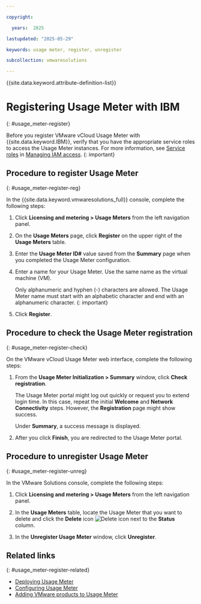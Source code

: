 ```yaml
---

copyright:

  years:  2025

lastupdated: "2025-05-29"

keywords: usage meter, register, unregister

subcollection: vmwaresolutions

---
```


{{site.data.keyword.attribute-definition-list}}

# Registering Usage Meter with IBM
{: #usage_meter-register}

Before you register VMware vCloud Usage Meter with {{site.data.keyword.IBM}}, verify that you have the appropriate service roles to access the Usage Meter instances. For more information, see [Service roles](/docs/vmware-service?topic=vmware-service-vmaas-iam&interface=ui#iamrolesservice) in [Managing IAM access](/docs/vmware-service?topic=vmware-service-vmaas-iam&interface=ui).
{: important}

## Procedure to register Usage Meter
{: #usage_meter-register-reg}

In the {{site.data.keyword.vmwaresolutions_full}} console, complete the following steps:

1. Click **Licensing and metering > Usage Meters** from the left navigation panel.
2. On the **Usage Meters** page, click **Register** on the upper right of the **Usage Meters** table.
3. Enter the **Usage Meter ID#** value saved from the **Summary** page when you completed the Usage Meter configuration.
4. Enter a name for your Usage Meter. Use the same name as the virtual machine (VM).

   Only alphanumeric and hyphen (-) characters are allowed. The Usage Meter name must start with an alphabetic character and end with an alphanumeric character.
   {: important}

5. Click **Register**.


## Procedure to check the Usage Meter registration
{: #usage_meter-register-check}

On the VMware vCloud Usage Meter web interface, complete the following steps:

1. From the **Usage Meter Initialization > Summary** window, click **Check registration**.

   The Usage Meter portal might log out quickly or request you to extend login time. In this case, repeat the initial **Welcome** and **Network Connectivity** steps. However, the **Registration** page might show success.

   Under **Summary**, a success message is displayed.

2. After you click **Finish**, you are redirected to the Usage Meter portal.

## Procedure to unregister Usage Meter
{: #usage_meter-register-unreg}

In the VMware Solutions console, complete the following steps:

1. Click **Licensing and metering > Usage Meters** from the left navigation panel.
2. In the **Usage Meters** table, locate the Usage Meter that you want to delete and click the **Delete** icon ![Delete icon](../../icons/delete.svg "Delete") next to the **Status** column.

3. In the **Unregister Usage Meter** window, click **Unregister**.

## Related links
{: #usage_meter-register-related}

* [Deploying Usage Meter](/docs/vmwaresolutions?topic=vmwaresolutions-usage_meter-deploy)
* [Configuring Usage Meter](/docs/vmwaresolutions?topic=vmwaresolutions-usage_meter-config)
* [Adding VMware products to Usage Meter](/docs/vmwaresolutions?topic=vmwaresolutions-usage_meter-add)
